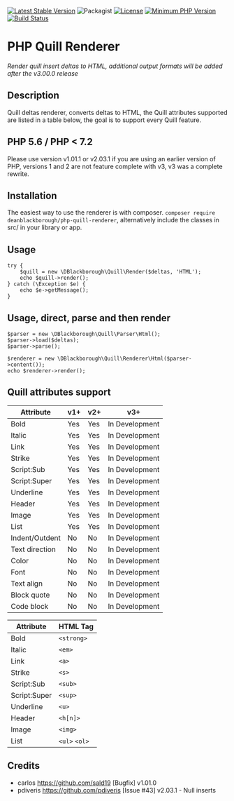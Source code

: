 [![Latest Stable Version](https://img.shields.io/packagist/v/deanblackborough/php-quill-renderer.svg?style=flat-square)](https://packagist.org/packages/deanblackborough/php-quill-renderer)
![Packagist](https://img.shields.io/packagist/dt/deanblackborough/php-quill-renderer.svg)
[![License](https://img.shields.io/badge/license-MIT-blue.svg)](https://github.com/deanblackborough/php-quill-renderer/blob/master/LICENSE)
[![Minimum PHP Version](https://img.shields.io/badge/php->=7.2-8892BF.svg)](https://php.net/)
[![Build Status](https://travis-ci.org/deanblackborough/php-quill-renderer.svg?branch=master)](https://travis-ci.org/deanblackborough/php-quill-renderer)

# PHP Quill Renderer

*Render quill insert deltas to HTML, additional output formats will be added after the v3.00.0 release*

## Description

Quill deltas renderer, converts deltas to HTML, the Quill attributes supported are listed in a table below, the goal is 
to support every Quill feature.

## PHP 5.6 / PHP < 7.2

Please use version v1.01.1 or v2.03.1 if you are using an earlier version of PHP, versions 1 and 2 are not feature 
complete with v3, v3 was a complete rewrite.

## Installation
 
The easiest way to use the renderer is with composer. ```composer require deanblackborough/php-quill-renderer```, 
alternatively include the classes in src/ in your library or app.
 
## Usage
```
try {
    $quill = new \DBlackborough\Quill\Render($deltas, 'HTML');
    echo $quill->render();
} catch (\Exception $e) {
    echo $e->getMessage();
}
```

## Usage, direct, parse and then render
```
$parser = new \DBlackborough\Quill\Parser\Html();
$parser->load($deltas);
$parser->parse();

$renderer = new \DBlackborough\Quill\Renderer\Html($parser->content());
echo $renderer->render();
```

## Quill attributes support

Attribute | v1+ | v2+ | v3+
--- | --- | --- | ---
Bold | Yes | Yes | In Development
Italic | Yes | Yes | In Development
Link | Yes | Yes | In Development
Strike | Yes | Yes | In Development
Script:Sub | Yes | Yes | In Development
Script:Super | Yes | Yes | In Development
Underline | Yes | Yes | In Development
Header | Yes | Yes | In Development
Image | Yes | Yes | In Development
List | Yes | Yes | In Development
Indent/Outdent | No| No | In Development
Text direction | No | No | In Development
Color | No | No | In Development
Font | No | No | In Development
Text align | No | No | In Development
Block quote | No | No | In Development
Code block | No | No | In Development

Attribute | HTML Tag
--- | --- 
Bold | `<strong>`
Italic | `<em>`
Link | `<a>`
Strike | `<s>`
Script:Sub | `<sub>`
Script:Super | `<sup>`
Underline | `<u>`
Header | `<h[n]>`
Image | `<img>`
List | `<ul>` `<ol>`

## Credits

* carlos https://github.com/sald19 [Bugfix] v1.01.0
* pdiveris https://github.com/pdiveris [Issue #43] v2.03.1 - Null inserts
